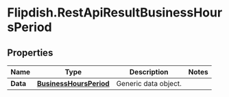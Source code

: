 # Flipdish.RestApiResultBusinessHoursPeriod

## Properties
Name | Type | Description | Notes
------------ | ------------- | ------------- | -------------
**Data** | [**BusinessHoursPeriod**](BusinessHoursPeriod.md) | Generic data object. | 


